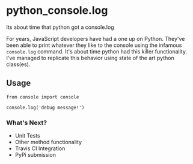# python_console.log
Its about time that python got a console.log

For years, JavaScript developers have had a one up on Python. They've been able to print whatever they like to the console using the infamous `console.log` command. It's about time python had this killer functionality. I've managed to replicate this behavior using state of the art python class(es).

## Usage
```
from console import console

console.log('debug message!')
```

### What's Next? 

- Unit Tests
- Other method functionality
- Travis CI Integration
- PyPi submission
